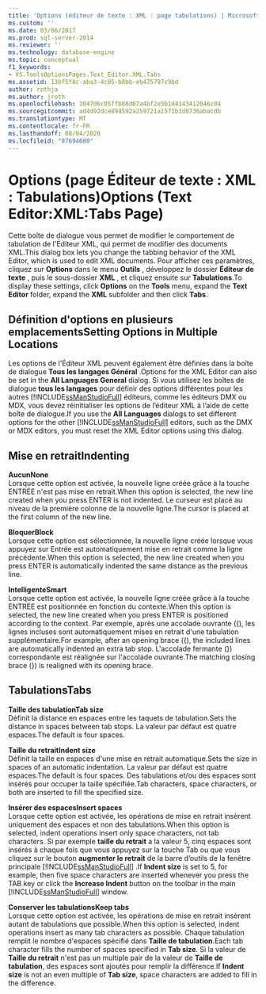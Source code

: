 ```yaml
---
title: 'Options (éditeur de texte : XML : page tabulations) | Microsoft Docs'
ms.custom: ''
ms.date: 03/06/2017
ms.prod: sql-server-2014
ms.reviewer: ''
ms.technology: database-engine
ms.topic: conceptual
f1_keywords:
- VS.ToolsOptionsPages.Text_Editor.XML.Tabs
ms.assetid: 13bf5f8c-aba3-4c05-b8bb-eb475797c9bd
author: rothja
ms.author: jroth
ms.openlocfilehash: 3047d6c05ffb88d07a4bf2e5b1d4143412046c04
ms.sourcegitcommit: ad4d92dce894592a259721a1571b1d8736abacdb
ms.translationtype: MT
ms.contentlocale: fr-FR
ms.lasthandoff: 08/04/2020
ms.locfileid: "87694680"
---
```

# <a name="options-text-editorxmltabs-page"></a><span data-ttu-id="f91db-102">Options (page Éditeur de texte : XML : Tabulations)</span><span class="sxs-lookup"><span data-stu-id="f91db-102">Options (Text Editor:XML:Tabs Page)</span></span>
  <span data-ttu-id="f91db-103">Cette boîte de dialogue vous permet de modifier le comportement de tabulation de l'Éditeur XML, qui permet de modifier des documents XML.</span><span class="sxs-lookup"><span data-stu-id="f91db-103">This dialog box lets you change the tabbing behavior of the XML Editor, which is used to edit XML documents.</span></span> <span data-ttu-id="f91db-104">Pour afficher ces paramètres, cliquez sur **Options** dans le menu **Outils** , développez le dossier **Éditeur de texte** , puis le sous-dossier **XML** , et cliquez ensuite sur **Tabulations**.</span><span class="sxs-lookup"><span data-stu-id="f91db-104">To display these settings, click **Options** on the **Tools** menu, expand the **Text Editor** folder, expand the **XML** subfolder and then click **Tabs**.</span></span>  
  
## <a name="setting-options-in-multiple-locations"></a><span data-ttu-id="f91db-105">Définition d'options en plusieurs emplacements</span><span class="sxs-lookup"><span data-stu-id="f91db-105">Setting Options in Multiple Locations</span></span>  
 <span data-ttu-id="f91db-106">Les options de l'Éditeur XML peuvent également être définies dans la boîte de dialogue **Tous les langages Général** .</span><span class="sxs-lookup"><span data-stu-id="f91db-106">Options for the XML Editor can also be set in the **All Languages General** dialog.</span></span> <span data-ttu-id="f91db-107">Si vous utilisez les boîtes de dialogue **tous les langages** pour définir des options différentes pour les autres [!INCLUDE[ssManStudioFull](../includes/ssmanstudiofull-md.md)] éditeurs, comme les éditeurs DMX ou MDX, vous devez réinitialiser les options de l’éditeur XML à l’aide de cette boîte de dialogue.</span><span class="sxs-lookup"><span data-stu-id="f91db-107">If you use the **All Languages** dialogs to set different options for the other [!INCLUDE[ssManStudioFull](../includes/ssmanstudiofull-md.md)] editors, such as the DMX or MDX editors, you must reset the XML Editor options using this dialog.</span></span>  
  
## <a name="indenting"></a><span data-ttu-id="f91db-108">Mise en retrait</span><span class="sxs-lookup"><span data-stu-id="f91db-108">Indenting</span></span>  
 <span data-ttu-id="f91db-109">**Aucun**</span><span class="sxs-lookup"><span data-stu-id="f91db-109">**None**</span></span>  
 <span data-ttu-id="f91db-110">Lorsque cette option est activée, la nouvelle ligne créée grâce à la touche ENTRÉE n'est pas mise en retrait.</span><span class="sxs-lookup"><span data-stu-id="f91db-110">When this option is selected, the new line created when you press ENTER is not indented.</span></span> <span data-ttu-id="f91db-111">Le curseur est placé au niveau de la première colonne de la nouvelle ligne.</span><span class="sxs-lookup"><span data-stu-id="f91db-111">The cursor is placed at the first column of the new line.</span></span>  
  
 <span data-ttu-id="f91db-112">**Bloquer**</span><span class="sxs-lookup"><span data-stu-id="f91db-112">**Block**</span></span>  
 <span data-ttu-id="f91db-113">Lorsque cette option est sélectionnée, la nouvelle ligne créée lorsque vous appuyez sur Entrée est automatiquement mise en retrait comme la ligne précédente.</span><span class="sxs-lookup"><span data-stu-id="f91db-113">When this option is selected, the new line created when you press ENTER is automatically indented the same distance as the previous line.</span></span>  
  
 <span data-ttu-id="f91db-114">**Intelligente**</span><span class="sxs-lookup"><span data-stu-id="f91db-114">**Smart**</span></span>  
 <span data-ttu-id="f91db-115">Lorsque cette option est activée, la nouvelle ligne créée grâce à la touche ENTRÉE est positionnée en fonction du contexte.</span><span class="sxs-lookup"><span data-stu-id="f91db-115">When this option is selected, the new line created when you press ENTER is positioned according to the context.</span></span> <span data-ttu-id="f91db-116">Par exemple, après une accolade ouvrante ({), les lignes incluses sont automatiquement mises en retrait d'une tabulation supplémentaire.</span><span class="sxs-lookup"><span data-stu-id="f91db-116">For example, after an opening brace ({), the included lines are automatically indented an extra tab stop.</span></span> <span data-ttu-id="f91db-117">L'accolade fermante (}) correspondante est réalignée sur l'accolade ouvrante.</span><span class="sxs-lookup"><span data-stu-id="f91db-117">The matching closing brace (}) is realigned with its opening brace.</span></span>  
  
## <a name="tabs"></a><span data-ttu-id="f91db-118">Tabulations</span><span class="sxs-lookup"><span data-stu-id="f91db-118">Tabs</span></span>  
 <span data-ttu-id="f91db-119">**Taille des tabulation**</span><span class="sxs-lookup"><span data-stu-id="f91db-119">**Tab size**</span></span>  
 <span data-ttu-id="f91db-120">Définit la distance en espaces entre les taquets de tabulation.</span><span class="sxs-lookup"><span data-stu-id="f91db-120">Sets the distance in spaces between tab stops.</span></span> <span data-ttu-id="f91db-121">La valeur par défaut est quatre espaces.</span><span class="sxs-lookup"><span data-stu-id="f91db-121">The default is four spaces.</span></span>  
  
 <span data-ttu-id="f91db-122">**Taille du retrait**</span><span class="sxs-lookup"><span data-stu-id="f91db-122">**Indent size**</span></span>  
 <span data-ttu-id="f91db-123">Définit la taille en espaces d'une mise en retrait automatique.</span><span class="sxs-lookup"><span data-stu-id="f91db-123">Sets the size in spaces of an automatic indentation.</span></span> <span data-ttu-id="f91db-124">La valeur par défaut est quatre espaces.</span><span class="sxs-lookup"><span data-stu-id="f91db-124">The default is four spaces.</span></span> <span data-ttu-id="f91db-125">Des tabulations et/ou des espaces sont insérés pour occuper la taille spécifiée.</span><span class="sxs-lookup"><span data-stu-id="f91db-125">Tab characters, space characters, or both are inserted to fill the specified size.</span></span>  
  
 <span data-ttu-id="f91db-126">**Insérer des espaces**</span><span class="sxs-lookup"><span data-stu-id="f91db-126">**Insert spaces**</span></span>  
 <span data-ttu-id="f91db-127">Lorsque cette option est activée, les opérations de mise en retrait insèrent uniquement des espaces et non des tabulations.</span><span class="sxs-lookup"><span data-stu-id="f91db-127">When this option is selected, indent operations insert only space characters, not tab characters.</span></span> <span data-ttu-id="f91db-128">Si par exemple **taille du retrait** a la valeur 5, cinq espaces sont insérés à chaque fois que vous appuyez sur la touche Tab ou que vous cliquez sur le bouton **augmenter le retrait** de la barre d’outils de la fenêtre principale [!INCLUDE[ssManStudioFull](../includes/ssmanstudiofull-md.md)] .</span><span class="sxs-lookup"><span data-stu-id="f91db-128">If **Indent size** is set to 5, for example, then five space characters are inserted whenever you press the TAB key or click the **Increase Indent** button on the toolbar in the main [!INCLUDE[ssManStudioFull](../includes/ssmanstudiofull-md.md)] window.</span></span>  
  
 <span data-ttu-id="f91db-129">**Conserver les tabulations**</span><span class="sxs-lookup"><span data-stu-id="f91db-129">**Keep tabs**</span></span>  
 <span data-ttu-id="f91db-130">Lorsque cette option est activée, les opérations de mise en retrait insèrent autant de tabulations que possible.</span><span class="sxs-lookup"><span data-stu-id="f91db-130">When this option is selected, indent operations insert as many tab characters as possible.</span></span> <span data-ttu-id="f91db-131">Chaque tabulation remplit le nombre d'espaces spécifié dans **Taille de tabulation**.</span><span class="sxs-lookup"><span data-stu-id="f91db-131">Each tab character fills the number of spaces specified in **Tab size**.</span></span> <span data-ttu-id="f91db-132">Si la valeur de **Taille du retrait** n'est pas un multiple pair de la valeur de **Taille de tabulation**, des espaces sont ajoutés pour remplir la différence.</span><span class="sxs-lookup"><span data-stu-id="f91db-132">If **Indent size** is not an even multiple of **Tab size**, space characters are added to fill in the difference.</span></span>  
  
  

